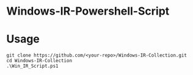 # Windows-IR-Powershell-Script

# Usage
```
git clone https://github.com/<your-repo>/Windows-IR-Collection.git
cd Windows-IR-Collection
.\Win_IR_Script.ps1
```
